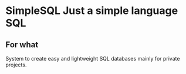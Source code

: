 # SimpleSQL Just a simple language SQL 

## For what
System to create easy and lightweight SQL databases mainly for private projects.
